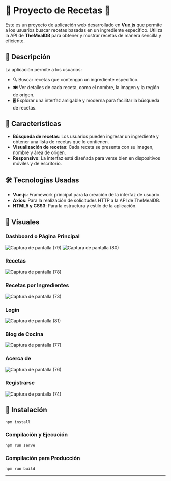 # 🌟 Proyecto de Recetas 🌟

Este es un proyecto de aplicación web desarrollado en **Vue.js** que permite a los usuarios buscar recetas basadas en un ingrediente específico. Utiliza la API de **TheMealDB** para obtener y mostrar recetas de manera sencilla y eficiente.

## 📝 Descripción

La aplicación permite a los usuarios:
- 🔍 Buscar recetas que contengan un ingrediente específico.
- 🍽️ Ver detalles de cada receta, como el nombre, la imagen y la región de origen.
- 🖥️ Explorar una interfaz amigable y moderna para facilitar la búsqueda de recetas.

## 🔧 Características

- **Búsqueda de recetas**: Los usuarios pueden ingresar un ingrediente y obtener una lista de recetas que lo contienen.
- **Visualización de recetas**: Cada receta se presenta con su imagen, nombre y área de origen.
- **Responsivo**: La interfaz está diseñada para verse bien en dispositivos móviles y de escritorio.

## 🛠️ Tecnologías Usadas

- **Vue.js**: Framework principal para la creación de la interfaz de usuario.
- **Axios**: Para la realización de solicitudes HTTP a la API de TheMealDB.
- **HTML5 y CSS3**: Para la estructura y estilo de la aplicación.

## 📸 Visuales

### Dashboard o Página Principal
![Captura de pantalla (79)](https://github.com/user-attachments/assets/87e7e664-379f-4bb8-9c2e-ffe467742d75)
![Captura de pantalla (80)](https://github.com/user-attachments/assets/8fbbeccb-d16d-4410-b137-c79c49d2dd64)

### Recetas
![Captura de pantalla (78)](https://github.com/user-attachments/assets/f9c870bb-3124-47d0-bd88-0844643a1ce6)

### Recetas por Ingredientes
![Captura de pantalla (73)](https://github.com/user-attachments/assets/3b959667-ea37-4e3b-97e2-393754dcbced)

### Login
![Captura de pantalla (81)](https://github.com/user-attachments/assets/b096fcc9-e1e8-469f-8613-70f7424dc7c3)

### Blog de Cocina
![Captura de pantalla (77)](https://github.com/user-attachments/assets/586fafb0-7b70-48da-a98a-bde5e3835e39)

### Acerca de
![Captura de pantalla (76)](https://github.com/user-attachments/assets/5c4fffc8-e10d-4461-91fb-2c8e1db1cb03)

### Registrarse
![Captura de pantalla (74)](https://github.com/user-attachments/assets/f77f8f60-0f4f-4f3b-9c19-db8bcb6f1e61)

## 🚀 Instalación

```
npm install
```

### Compilación y Ejecución
```
npm run serve
```

### Compilación para Producción
```
npm run build
```
--- 
